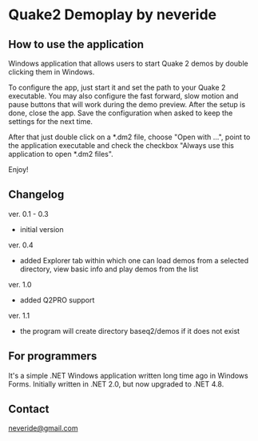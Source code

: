 # Quake2 Demoplay by neveride

## How to use the application
Windows application that allows users to start Quake 2 demos by double clicking them in Windows.

To configure the app, just start it and set the path to your Quake 2 executable. You may also configure the fast forward, slow motion and pause buttons that will work during the demo preview. After the setup is done, close the app. Save the configuration when asked to keep the settings for the next time.

After that just double click on a *.dm2 file, choose "Open with ...", point to the application executable and check the checkbox "Always use this application to open *.dm2 files".

Enjoy!

## Changelog
ver. 0.1 - 0.3
 * initial version
 
ver. 0.4
 * added Explorer tab within which one can load demos from a selected directory, view basic info and play demos from the list
   
ver. 1.0
 * added Q2PRO support
 
ver. 1.1
 * the program will create directory baseq2/demos if it does not exist

## For programmers
It's a simple .NET Windows application written long time ago in Windows Forms. Initially written in .NET 2.0, but now upgraded to .NET 4.8.

## Contact
neveride@gmail.com
